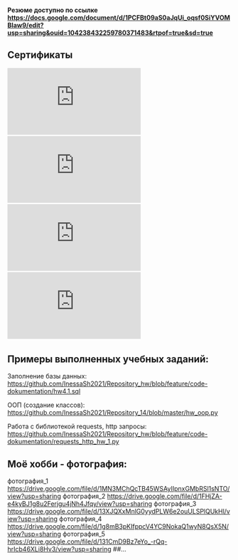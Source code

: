 #### Резюме доступно по ссылке https://docs.google.com/document/d/1PCFBt09aS0aJqUi_oqsf0SiYVOMBIaw9/edit?usp=sharing&ouid=104238432259780371483&rtpof=true&sd=true

## Сертификаты

![ СЕРТИФИКАТ ОБ ОКОНЧАНИИ КУРСА НЕТОЛОГИИ "Базы данных для Python-разработчиков"](https://github.com/InessaSh2021/Repository_hw/blob/262148e96bb0bf44b9e26c02fbff7df2765d614b/certificate%20Database.pdf)
![ СЕРТИФИКАТ ОБ ОКОНЧАНИИ КУРСА НЕТОЛОГИИ "Git - система контроля версий"](https://github.com/InessaSh2021/Repository_hw/blob/2e1349fceed29faf34d05a1919086a137ae79f35/certificate%20Git.pdf)
![ СЕРТИФИКАТ ОБ ОКОНЧАНИИ КУРСА НЕТОЛОГИИ "Python-разработка для начинающих"](https://github.com/InessaSh2021/Repository_hw/blob/2e1349fceed29faf34d05a1919086a137ae79f35/certificate%20netologia%20Python-разработка.pdf)
![ СЕРТИФИКАТ ОБ ОКОНЧАНИИ КУРСА STEPIK "Поколение Python": курс для начинающих"](https://github.com/InessaSh2021/Repository_hw/blob/2e1349fceed29faf34d05a1919086a137ae79f35/stepik-certificate-58852-1615959.pdf)

## Примеры выполненных учебных заданий: 

Заполнение базы данных: https://github.com/InessaSh2021/Repository_hw/blob/feature/code-dokumentation/hw4.1.sql

ООП (создание классов): https://github.com/InessaSh2021/Repository_14/blob/master/hw_oop.py

Работа с библиотекой requests, http запросы: https://github.com/InessaSh2021/Repository_hw/blob/feature/code-dokumentation/requests_http_hw_1.py

## Моё хобби - фотография:

фотография_1 https://drive.google.com/file/d/1MN3MChQcTB45WSAyIIpnxGMbRSl1sNTO/view?usp=sharing
фотография_2 https://drive.google.com/file/d/1FHjZA-e4kyBJ1g8u2Ferjgu4jNh4Jfqy/view?usp=sharing
фотография_3 https://drive.google.com/file/d/13XJQXxMnlG0yydPLW6e2ouULSPlQUkHl/view?usp=sharing
фотография_4 https://drive.google.com/file/d/1g8mB3pKIfppcV4YC9NokaQ1wyN8QsX5N/view?usp=sharing
фотография_5 https://drive.google.com/file/d/131CmD9Bz7eYo_-rQq-hrIcb46XLi8Hv3/view?usp=sharing
##...
